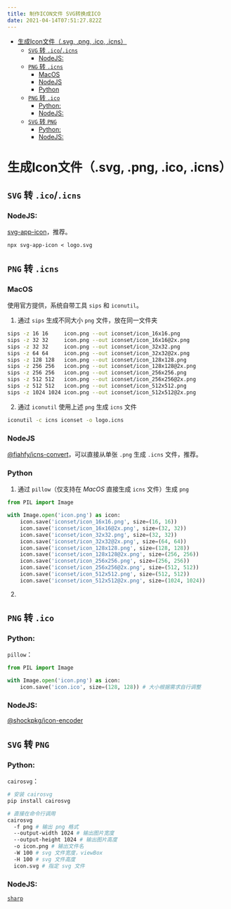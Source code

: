 ```yaml
---
title: 制作ICON文件 SVG转换成ICO
date: 2021-04-14T07:51:27.822Z
---
```


- [生成Icon文件（.svg, .png, .ico, .icns）](#生成icon文件svg-png-ico-icns)
  - [`SVG` 转 `.ico`/`.icns`](#svg-转-icoicns)
    - [NodeJS:](#nodejs)
  - [`PNG` 转 `.icns`](#png-转-icns)
    - [MacOS](#macos)
    - [NodeJS](#nodejs-1)
    - [Python](#python)
  - [`PNG` 转 `.ico`](#png-转-ico)
    - [Python:](#python-1)
    - [NodeJS:](#nodejs-2)
  - [`SVG` 转 `PNG`](#svg-转-png)
    - [Python:](#python-2)
    - [NodeJS:](#nodejs-3)

# 生成Icon文件（.svg, .png, .ico, .icns）

## `SVG` 转 `.ico`/`.icns`

### NodeJS:

[svg-app-icon](https://www.npmjs.com/package/svg-app-icon)，推荐。

`npx svg-app-icon < logo.svg`

## `PNG` 转 `.icns`

### MacOS

使用官方提供，系统自带工具 `sips` 和 `iconutil`。

1. 通过 `sips` 生成不同大小 `png` 文件，放在同一文件夹

```bash
sips -z 16 16     icon.png --out iconset/icon_16x16.png
sips -z 32 32     icon.png --out iconset/icon_16x16@2x.png
sips -z 32 32     icon.png --out iconset/icon_32x32.png
sips -z 64 64     icon.png --out iconset/icon_32x32@2x.png
sips -z 128 128   icon.png --out iconset/icon_128x128.png
sips -z 256 256   icon.png --out iconset/icon_128x128@2x.png
sips -z 256 256   icon.png --out iconset/icon_256x256.png
sips -z 512 512   icon.png --out iconset/icon_256x256@2x.png
sips -z 512 512   icon.png --out iconset/icon_512x512.png
sips -z 1024 1024 icon.png --out iconset/icon_512x512@2x.png
```

2. 通过 `iconutil` 使用上述 `png` 生成 `icns` 文件

```bash
iconutil -c icns iconset -o logo.icns
```

### NodeJS

[@fiahfy/icns-convert](https://www.npmjs.com/package/@fiahfy/icns-convert)，可以直接从单张 `.png` 生成 `.icns` 文件，推荐。

### Python

1. 通过 `pillow`（仅支持在 *MacOS* 直接生成 `icns` 文件）生成 `png`

```py
from PIL import Image

with Image.open('icon.png') as icon:
    icon.save('iconset/icon_16x16.png', size=(16, 16))
    icon.save('iconset/icon_16x16@2x.png', size=(32, 32))
    icon.save('iconset/icon_32x32.png', size=(32, 32))
    icon.save('iconset/icon_32x32@2x.png', size=(64, 64))
    icon.save('iconset/icon_128x128.png', size=(128, 128))
    icon.save('iconset/icon_128x128@2x.png', size=(256, 256))
    icon.save('iconset/icon_256x256.png', size=(256, 256))
    icon.save('iconset/icon_256x256@2x.png', size=(512, 512))
    icon.save('iconset/icon_512x512.png', size=(512, 512))
    icon.save('iconset/icon_512x512@2x.png', size=(1024, 1024))
```

2.

## `PNG` 转 `.ico`

### Python:

`pillow`：

```py
from PIL import Image

with Image.open('icon.png') as icon:
    icon.save('icon.ico', size=(128, 128)) # 大小根据需求自行调整
```

### NodeJS:

[@shockpkg/icon-encoder](https://www.npmjs.com/package/@shockpkg/icon-encoder)

## `SVG` 转 `PNG`

### Python:

`cairosvg`：

```bash
# 安装 cairosvg
pip install cairosvg

# 直接在命令行调用
cairosvg
  -f png # 输出 png 格式
  --output-width 1024 # 输出图片宽度
  --output-height 1024 # 输出图片高度
  -o icon.png # 输出文件名
  -W 100 # svg 文件宽度，viewBox
  -H 100 # svg 文件高度
  icon.svg # 指定 svg 文件
```

### NodeJS:

[`sharp`](https://www.npmjs.com/package/sharp)
